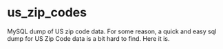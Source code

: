 # us_zip_codes
MySQL dump of US zip code data. For some reason, a quick and easy sql dump for US Zip Code data is a bit hard to find. Here it is.
